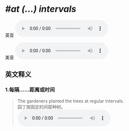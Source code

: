 # ***\#at (...) intervals*** 
英音
<audio src="./media/at (...) intervals1_AAC.aac" controls="controls"></audio>

美音
<audio src="./media/at (...) intervals2.aac" controls="controls"></audio>



  

英文释义
---
### 1.**每隔……距离或时间**  

 > The gardeners planted the trees at regular intervals.  
 > 园丁按固定的间距种树。    
<audio src="./media/P360 regular2.aac" controls="controls"></audio>


